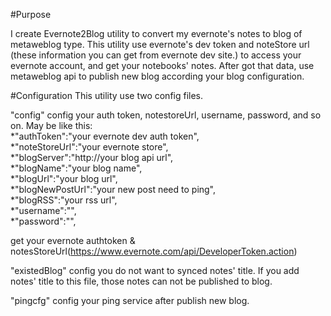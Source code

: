 #Purpose

I create Evernote2Blog utility to convert my evernote's notes to blog of metaweblog type.
This utility use evernote's dev token and noteStore url (these information you can get from evernote dev site.) to access your evernote account, and get your notebooks' notes. After got that data, use metaweblog api to publish new blog  according your blog configuration.


#Configuration
This utility use two config files.

"config" config your auth token, notestoreUrl, username, password, and so on. May be like this:  
    *"authToken":"your evernote dev auth token",  
    *"noteStoreUrl":"your evernote store",  
    *"blogServer":"http://your blog api url",  
    *"blogName":"your blog name",  
    *"blogUrl":"your blog url",  
    *"blogNewPostUrl":"your new post need to ping",  
    *"blogRSS":"your rss url",  
    *"username":"",  
    *"password":"",  

get your evernote authtoken & notesStoreUrl(https://www.evernote.com/api/DeveloperToken.action)

"existedBlog" config you do not want to synced notes' title. If you add notes' title to this file, those notes can not be published to blog.   

"pingcfg" config your ping service after publish new blog.  
